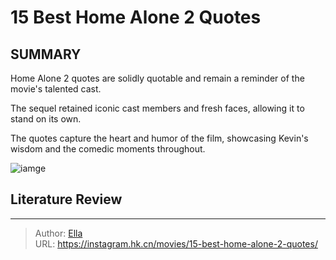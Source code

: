# 15 Best Home Alone 2 Quotes


## SUMMARY 


 

Home Alone 2 quotes are solidly quotable and remain a reminder of the movie&#39;s talented cast.


The sequel retained iconic cast members and fresh faces, allowing it to stand on its own.


The quotes capture the heart and humor of the film, showcasing Kevin&#39;s wisdom and the comedic moments throughout.
            


![iamge](https://static1.srcdn.com/wordpress/wp-content/uploads/2022/12/split-image-of-characters-from-home-alone-2.jpg)

## Literature Review



---

> Author: [Ella](https://instagram.hk.cn/)  
> URL: https://instagram.hk.cn/movies/15-best-home-alone-2-quotes/  

